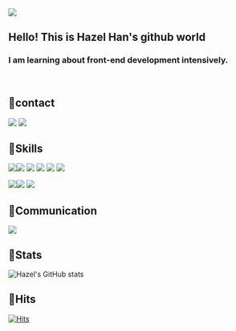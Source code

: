 <img src="https://capsule-render.vercel.app/api?type=Cylinder&color=8e7cc3&height=200&section=header&text=Hazel's%20github&fontSize=90" />
<br>

## Hello! This is Hazel Han's github world

### I am learning about front-end development intensively.</p>
<br>

## 🧸contact
<a href="https://tbxl67-programming.tistory.com/"><img src="https://img.shields.io/badge/Blog-A9BCF5?style=flat-square&logo=GitHub Sponsors&logoColor=white&link=https://tbxl67-programming.tistory.com/"/></a>
<a href="mailto:tbxl67@gmail.com"><img src="https://img.shields.io/badge/Gmail-D0A9F5?style=flat-square&logo=Gmail&logoColor=white&link=mailto:tbxl67@gmail.com"/></a>
<br>

## 👑Skills
<img src="https://img.shields.io/badge/JavaScript-F7DF1E?style=for-the-badge&logo=JavaScript&logoColor=black"/><img src="https://img.shields.io/badge/TypeScript-3178C6?style=for-the-badge&logo=TypeScript&logoColor=white"/>
<img src="https://img.shields.io/badge/React-61DAFB?style=for-the-badge&logo=React&logoColor=black"/>
<img src="https://img.shields.io/badge/Html-E34F26?style=for-the-badge&logo=Html5&logoColor=white"/>
<img src="https://img.shields.io/badge/css-1572B6?style=for-the-badge&logo=Css3&logoColor=white"/>
<img src="https://img.shields.io/badge/sass-CC6699?style=for-the-badge&logo=sass&logoColor=white"/>

<img src="https://img.shields.io/badge/Java-CC6699?style=for-the-badge&logo=Java&logoColor=black"/><img src="https://img.shields.io/badge/MySql-4479A1?style=for-the-badge&logo=MySql&logoColor=white"/>
<img src="https://img.shields.io/badge/Oracle-F80000?style=for-the-badge&logo=Oracle&logoColor=white"/>
<br>

## 🎨Communication
<img src="https://img.shields.io/badge/Slack-4A154B?style=for-the-badge&logo=Slack&logoColor=white"/>
<br>

## 🍒Stats
![Hazel's GitHub stats](https://github-readme-stats.vercel.app/api?username=hazel-han99&theme=midnight-purple)
<br>

## 🤩Hits
[![Hits](https://hits.seeyoufarm.com/api/count/incr/badge.svg?url=https%3A%2F%2Fgithub.com%2Fhazel-han99&count_bg=%239C00E5&title_bg=%23646060&icon=&icon_color=%23E7E7E7&title=hits&edge_flat=true)](https://hits.seeyoufarm.com)

